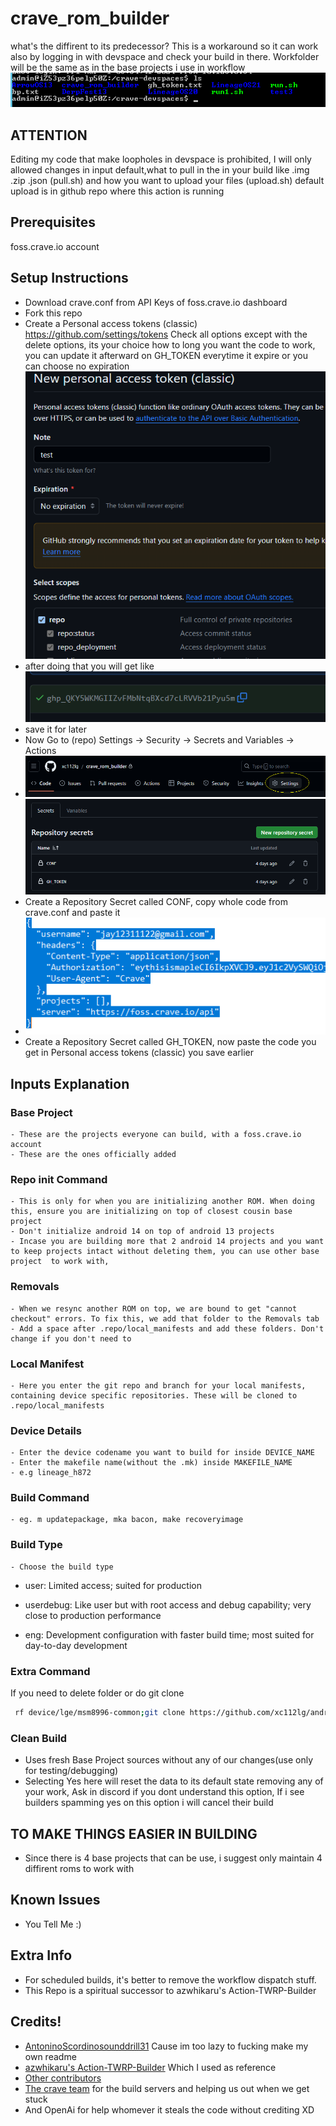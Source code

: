 # crave_rom_builder
what's the diffirent to its predecessor?
This is a workaround so it can work also by logging in with devspace and check your build in there.
Workfolder will be the same as in the base projects i use in workflow
![Alt text](image.png)

## ATTENTION
  Editing my code that make loopholes in devspace is prohibited, I will only allowed changes in input default,what to pull in the in your build like .img .zip .json (pull.sh) and how you want to upload your files (upload.sh) default upload is in github repo where this action is running
## Prerequisites 
foss.crave.io account

## Setup Instructions
- Download crave.conf from API Keys of foss.crave.io dashboard
- Fork this repo
- Create a Personal access tokens (classic) https://github.com/settings/tokens Check all options except with the delete options, its your choice how to long you want the code to work, you can update it afterward on GH_TOKEN everytime it expire or you can choose no expiration
![Alt text](image-1.png)
- after doing that you will get like ![ ](image-2.png) 
- save it for later
- Now Go to (repo) Settings -> Security -> Secrets and Variables -> Actions
- ![Alt text](image-3.png)
![Alt text](image-5.png)
- Create a Repository Secret called CONF, copy whole code from crave.conf and paste it
- ![Alt text](image-4.png)
- Create a Repository Secret called GH_TOKEN, now paste the code you get in Personal access tokens (classic) you save earlier

## Inputs Explanation
### Base Project
    - These are the projects everyone can build, with a foss.crave.io account
    - These are the ones officially added
### Repo init Command
    - This is only for when you are initializing another ROM. When doing this, ensure you are initializing on top of closest cousin base project
    - Don't initialize android 14 on top of android 13 projects
    - Incase you are building more that 2 android 14 projects and you want to keep projects intact without deleting them, you can use other base project  to work with,
### Removals
    - When we resync another ROM on top, we are bound to get "cannot checkout" errors. To fix this, we add that folder to the Removals tab
    - Add a space after .repo/local_manifests and add these folders. Don't change if you don't need to
### Local Manifest
    - Here you enter the git repo and branch for your local manifests, containing device specific repositories. These will be cloned to .repo/local_manifests
### Device Details
    - Enter the device codename you want to build for inside DEVICE_NAME
    - Enter the makefile name(without the .mk) inside MAKEFILE_NAME
    - e.g lineage_h872
### Build Command
    - eg. m updatepackage, mka bacon, make recoveryimage
### Build Type
    - Choose the build type
- user:  Limited access; suited for production

- userdebug:  Like user but with root access and debug capability; very close to production performance

- eng:  Development configuration with faster build time; most suited for day-to-day development
### Extra Command
  If you need to delete folder or do git clone
   ```bash 
    rf device/lge/msm8996-common;git clone https://github.com/xc112lg/android_device_lge_msm8996-common -b evo4 device/lge/msm8996-common
   ```
### Clean Build
  - Uses fresh Base Project sources without any of our changes(use only for testing/debugging)
  - Selecting Yes here will reset the data to its default state removing any of your work, Ask in discord if you dont understand this option, If i see builders spamming yes on this option i will cancel their build
## TO MAKE THINGS EASIER IN BUILDING
  - Since there is 4 base projects that can be use, i suggest only maintain 4 diffirent roms to work with

## Known Issues
  - You Tell Me :)
## Extra Info
  - For scheduled builds, it's better to remove the workflow dispatch stuff.
  - This Repo is a spiritual successor to azwhikaru's Action-TWRP-Builder
## Credits!
  - [AntoninoScordino](https://github.com/AntoninoScordino)[sounddrill31](https://github.com/sounddrill31) Cause im too lazy to fucking make my own readme
  - [azwhikaru's Action-TWRP-Builder](https://github.com/azwhikaru/Action-TWRP-Builder) Which I used as reference
  - [Other contributors](https://github.com/xc112lg/crave_rom_builder/graphs/contributors)
  - [The crave team](https://github.com/accupara) for the build servers and helping us out when we get stuck
  - And OpenAi for help whomever it steals the code without crediting XD

